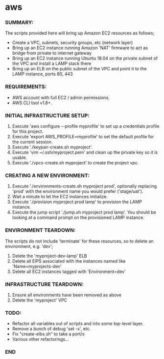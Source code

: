 aws
===

### SUMMARY:

The scripts provided here will bring up Amazon EC2 resources as follows;

* Create a VPC, subnets, security groups, etc (network layer)
* Bring up an EC2 instance running Amazon 'NAT' firmware to act as bridge from private to internet gateway
* Bring up an EC2 instance running Ubuntu 18.04 on the private subnet of the VPC and install a LAMP stack there
* Bring up an ELB on the public subnet of the VPC and point it to the LAMP instance, ports 80, 443

### REQUIREMENTS:

* AWS account with full EC2 / admin permissions.
* AWS CLI tool v1.8+.

### INITIAL INFRASTRUCTURE SETUP:

1. Execute 'aws configure --profile myprofile' to set up a credentials profile for this project.
1. Execute 'export AWS_PROFILE=myprofile' to set the default profile for the current session. 
1. Execute './keypair-create.sh myproject'.
1. Execute 'vim ~/.ssh/myproject.pem' and clean up the private key so it is usable.
1. Execute './vpcs-create.sh myproject' to create the project vpc.

### CREATING A NEW ENVIRONMENT:
1. Execute './environments-create.sh myproject prod', optionally replacing 'prod' with the environment name you would prefer ('stage/uat').
1. Wait a minute to let the EC2 instances initialize.
1. Execute './provision myproject prod lamp' to provision the LAMP instance.
1. Execute the jump script './jump.sh myproject prod lamp'.  You should be looking at a command prompt on the provisioned LAMP instance.

### ENVIRONMENT TEARDOWN:

The scripts do not include 'terminate' for these resources, so to delete an environment, e.g. 'dev';

1. Delete the 'myproject-dev-lamp' ELB
1. Delete all EIPS associated with the instances named like 'Name=myprojects-dev'
1. Delete all EC2 instances tagged with 'Environment=dev'

### INFRASTRUCTURE TEARDOWN:

1. Ensure all environments have been removed as above
1. Delete the 'myproject' VPC

### TODO:

* Refactor all variables out of scripts and into some top-level layer.
* Remove a bunch of debug 'set -x', etc.
* Fix "create-elbs.sh" to take a port/s
* Various other refactorings...

### END
